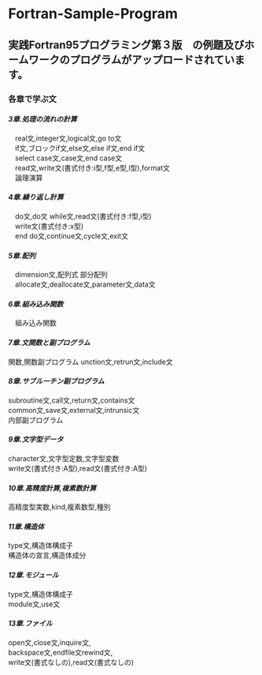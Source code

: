 # Fortran-Sample-Program
## 実践Fortran95プログラミング第３版　の例題及びホームワークのプログラムがアップロードされています。
  
### 各章で学ぶ文  
#### _3章.処理の流れの計算_  
　real文,integer文,logical文,go to文  
　if文,ブロックif文,else文,else if文,end if文  
　select case文,case文,end case文  
　read文,write文(書式付き:i型,f型,e型,l型),format文  
　論理演算
#### _4章.繰り返し計算_  
　do文,do文 while文,read文(書式付き:f型,i型)  
　write文(書式付き:x型)  
　end do文,continue文,cycle文,exit文
#### _5章.配列_  
　dimension文,配列式 部分配列  
　allocate文,deallocate文,parameter文,data文
#### _6章.組み込み関数_  
　組み込み関数
#### _7章.文関数と副プログラム_  
  関数,関数副プログラム
  unction文,retrun文,include文
#### _8章.サブルーチン副プログラム_ 
  subroutine文,call文,return文,contains文  
  common文,save文,external文,intrunsic文  
  内部副プログラム 
#### _9章.文字型データ_ 
  character文,文字型定数,文字型変数  
  write文(書式付き:A型),read文(書式付き:A型)  
#### _10章.高精度計算,複素数計算_ 
  高精度型実数,kind,複素数型,種別  
#### _11章.構造体_ 
  type文,構造体構成子  
  構造体の宣言,構造体成分   
#### _12章.モジュール_ 
  type文,構造体構成子  
  module文,use文  
#### _13章.ファイル_ 
  open文,close文,inquire文,  
  backspace文,endfile文rewind文,  
  write文(書式なしの),read文(書式なしの)  
